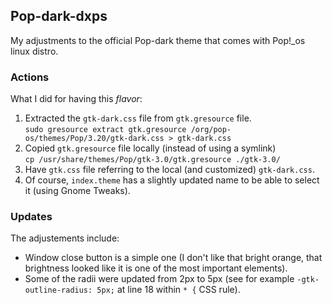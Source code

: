 ## Pop-dark-dxps

My adjustments to the official Pop-dark theme that comes with Pop!\_os linux distro.

### Actions

What I did for having this _flavor_:

1. Extracted the `gtk-dark.css` file from `gtk.gresource` file.<br/>
   `sudo gresource extract gtk.gresource /org/pop-os/themes/Pop/3.20/gtk-dark.css > gtk-dark.css`
2. Copied `gtk.gresource` file locally (instead of using a symlink)<br/>
   `cp /usr/share/themes/Pop/gtk-3.0/gtk.gresource ./gtk-3.0/`
3. Have `gtk.css` file referring to the local (and customized) `gtk-dark.css`.
4. Of course, `index.theme` has a slightly updated name to be able to select it (using Gnome Tweaks).

### Updates

The adjustements include:

- Window close button is a simple one (I don't like that bright orange, that brightness looked like it is one of the most important elements).
- Some of the radii were updated from 2px to 5px (see for example `-gtk-outline-radius: 5px;` at line 18 within `* {` CSS rule).
